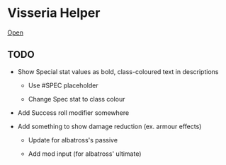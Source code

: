 # Visseria Helper

[Open](https://rewhowe.github.io/visseria_helper/)

## TODO

* Show Special stat values as bold, class-coloured text in descriptions

  * Use #SPEC placeholder

  * Change Spec stat to class colour

* Add Success roll modifier somewhere

* Add something to show damage reduction (ex. armour effects)

  * Update for albatross's passive

  * Add mod input (for albatross' ultimate)
